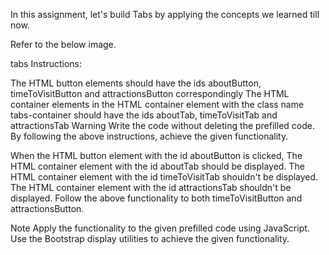 In this assignment, let's build Tabs by applying the concepts we learned till now.

Refer to the below image.

tabs
Instructions:

The HTML button elements should have the ids aboutButton, timeToVisitButton and attractionsButton correspondingly
The HTML container elements in the HTML container element with the class name tabs-container should have the ids aboutTab, timeToVisitTab and attractionsTab
Warning
Write the code without deleting the prefilled code.
By following the above instructions, achieve the given functionality.

When the HTML button element with the id aboutButton is clicked,
The HTML container element with the id aboutTab should be displayed.
The HTML container element with the id timeToVisitTab shouldn't be displayed.
The HTML container element with the id attractionsTab shouldn't be displayed.
Follow the above functionality to both timeToVisitButton and attractionsButton.

Note
Apply the functionality to the given prefilled code using JavaScript.
Use the Bootstrap display utilities to achieve the given functionality.
